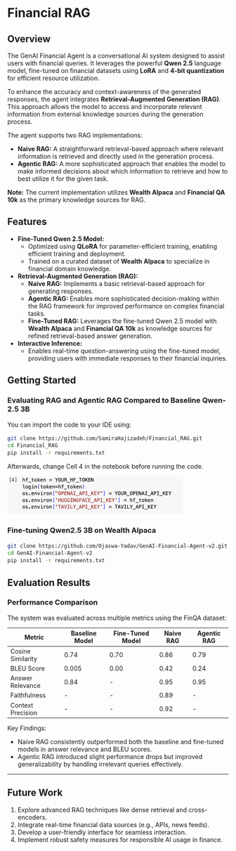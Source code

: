 # Financial RAG

## Overview

The GenAI Financial Agent is a conversational AI system designed to assist users with financial queries. It leverages the powerful **Qwen 2.5** language model, fine-tuned on financial datasets using **LoRA** and **4-bit quantization** for efficient resource utilization. 

To enhance the accuracy and context-awareness of the generated responses, the agent integrates **Retrieval-Augmented Generation (RAG)**. This approach allows the model to access and incorporate relevant information from external knowledge sources during the generation process. 

The agent supports two RAG implementations:

- **Naive RAG:** A straightforward retrieval-based approach where relevant information is retrieved and directly used in the generation process.
- **Agentic RAG:** A more sophisticated approach that enables the model to make informed decisions about which information to retrieve and how to best utilize it for the given task.

**Note:** The current implementation utilizes **Wealth Alpaca** and **Financial QA 10k** as the primary knowledge sources for RAG.

## Features

- **Fine-Tuned Qwen 2.5 Model:**
    - Optimized using **QLoRA** for parameter-efficient training, enabling efficient training and deployment.
    - Trained on a curated dataset of **Wealth Alpaca** to specialize in financial domain knowledge. 
- **Retrieval-Augmented Generation (RAG):**
    - **Naive RAG:** Implements a basic retrieval-based approach for generating responses.
    - **Agentic RAG:** Enables more sophisticated decision-making within the RAG framework for improved performance on complex financial tasks.
    - **Fine-Tuned RAG:** Leverages the fine-tuned Qwen 2.5 model with **Wealth Alpaca** and **Financial QA 10k** as knowledge sources for refined retrieval-based answer generation.
- **Interactive Inference:**
    - Enables real-time question-answering using the fine-tuned model, providing users with immediate responses to their financial inquiries. 

## Getting Started

### Evaluating RAG and Agentic RAG Compared to Baseline Qwen-2.5 3B

You can import the code to your IDE using:

```bash
git clone https://github.com/SamiraHajizadeh/Financial_RAG.git
cd Financial_RAG
pip install -r requirements.txt
```

Afterwards, change Cell 4 in the notebook before running the code.

<img src="image.png" width="400" />

### Fine-tuning Qwen2.5 3B on Wealth Alpaca

```bash
git clone https://github.com/Ojaswa-Yadav/GenAI-Financial-Agent-v2.git
cd GenAI-Financial-Agent-v2
pip install -r requirements.txt
```


## Evaluation Results

### Performance Comparison
The system was evaluated across multiple metrics using the FinQA dataset:

| Metric                 | Baseline Model | Fine-Tuned Model | Naive RAG | Agentic RAG |
|------------------------|----------------|------------------|-----------|-------------|
| Cosine Similarity      | 0.74           | 0.70             | 0.86      | 0.79        |
| BLEU Score             | 0.005          | 0.00             | 0.42      | 0.24        |
| Answer Relevance       | 0.84           | -                | 0.95      | 0.95        |
| Faithfulness           | -              | -                | 0.89      | -           |
| Context Precision      | -              | -                | 0.92      | -           |

Key Findings:
- Naive RAG consistently outperformed both the baseline and fine-tuned models in answer relevance and BLEU scores.
- Agentic RAG introduced slight performance drops but improved generalizability by handling irrelevant queries effectively.

---


## Future Work

1. Explore advanced RAG techniques like dense retrieval and cross-encoders.
2. Integrate real-time financial data sources (e.g., APIs, news feeds).
3. Develop a user-friendly interface for seamless interaction.
4. Implement robust safety measures for responsible AI usage in finance.
